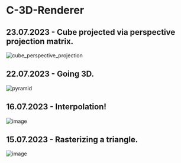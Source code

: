 # C-3D-Renderer

## 23.07.2023 - Cube projected via perspective projection matrix.
![cube_perspective_projection](https://github.com/Jan-Hebbel/C-3D-Renderer/assets/75396907/f8a2ee10-3ddf-4d3c-b2b1-1f0c5e0e299c)

## 22.07.2023 - Going 3D.
![pyramid](https://github.com/Jan-Hebbel/C-3D-Renderer/assets/75396907/6c987571-21ab-4e1d-b935-5d101adf221f)

## 16.07.2023 - Interpolation!
![image](https://github.com/Jan-Hebbel/C-3D-Renderer/assets/75396907/f8b48340-5a2c-49a0-a463-3fdcc6979155)

## 15.07.2023 - Rasterizing a triangle.
![image](https://github.com/Jan-Hebbel/C-3D-Renderer/assets/75396907/650adc6e-655b-4fd4-be2a-49c1bbde7416)
